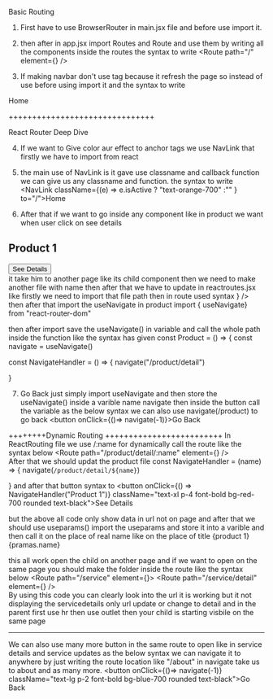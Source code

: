 Basic Routing 
1. First have to use BrowserRouter in main.jsx file and before use import it.

<!-- Install npm install react-router-dom to use the routing -->

2. then after in app.jsx import Routes and Route and use them by writing all the components inside the routes 
the syntax to write <Routes>
<Route path="/" element={<Home />} />
</Routes>

3. If making navbar don't use <a> tag because it refresh the page so instead of <a> use <Link> before using import it and the syntax to write 
<Link to="/">Home<Link>

<!-- After that link that to app by importing and above the routes -->
 
+++++++++++++++++++++++++++++++

React Router Deep Dive

4. If we want to Give color aur effect to anchor tags we use NavLink that firstly we have to import from react
5. the main use of NavLink is it gave use classname and callback function  we can give us any classname and function. the syntax to write 
<NavLink className={(e) => e.isActive ? "text-orange-700" :"" } to="/">Home</NavLink>

6. After that if we want to go inside any component like in product we want when user click on see details 
<div > 
        <h2>Product 1</h2>
        <button>See Details</button>
 </div>
it take him to another page like its child component then we need to make another file with name
then after that we have to update in reactroutes.jsx
like firstly we need to import that file path
then in route used syntax 
 <Route path="/product/detail" element={<ProductDetail />} />
then after that import the useNavigate in product 
import { useNavigate} from "react-router-dom"

then after import save the useNavigate() in variable and call the whole path inside the function like the syntax has given
  const Product = () => {
    const navigate = useNavigate()

  const NavigateHandler = () => {
    navigate("/product/detail")

  }

7. Go Back
just simply import useNavigate and then store the useNavigate() inside a varible name navigate then inside the button call the variable as the below syntax
we can also use navigate(/product) to go back
<button onClick={()=> navigate(-1)}>Go Back</button>  


++++++++Dynamic Routing +++++++++++++++++++++++++
In ReactRouting file we use /:name for dynamically call the route like the syntax below
        <Route path="/product/detail/:name" element={<ProductDetail />} />  
  After that we should updat the product file
  const NavigateHandler = (name) => {
    navigate(`/product/detail/${name}`)

  }
  and after that button syntax to 
        <button onClick={() => NavigateHandler("Product 1")} className="text-xl p-4 font-bold bg-red-700 rounded text-black">See Details</button> 

  but the above all code only show data in url not on page and after that we should use useparams() import the useparams and store it into a varible and then call it on the place of real name like on the place of title
  {product 1} {pramas.name}

  this all work open the child on another page and if we want to open on the same page you should make the folder inside the route like the syntax below
   <Route path="/service" element={<Service />}>
        <Route path="/service/detail" element={<ServiceDetail />} />  
    </Route>
By using this code you can clearly look into the url it is working but it not displaying the servicedetails only url update or change to detail and in the parent first use hr then use outlet then your child is starting visbile on the same page
<hr className='my-10' />
  <Outlet/>

We can also use many more button in the same route to open like in service details and service updates 
as the below syntax we can navigate it to anywhere by just writing the route location like "/about" in navigate take us to about and as many more. 
 <button onClick={()=> navigate(-1)}  className="text-lg p-2 font-bold bg-blue-700 rounded text-black">Go Back</button> 


